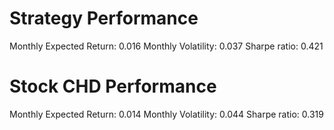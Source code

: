 # Strategy Performance
Monthly Expected Return: 0.016
Monthly Volatility: 0.037
Sharpe ratio: 0.421
# Stock CHD Performance
Monthly Expected Return: 0.014
Monthly Volatility: 0.044
Sharpe ratio: 0.319
